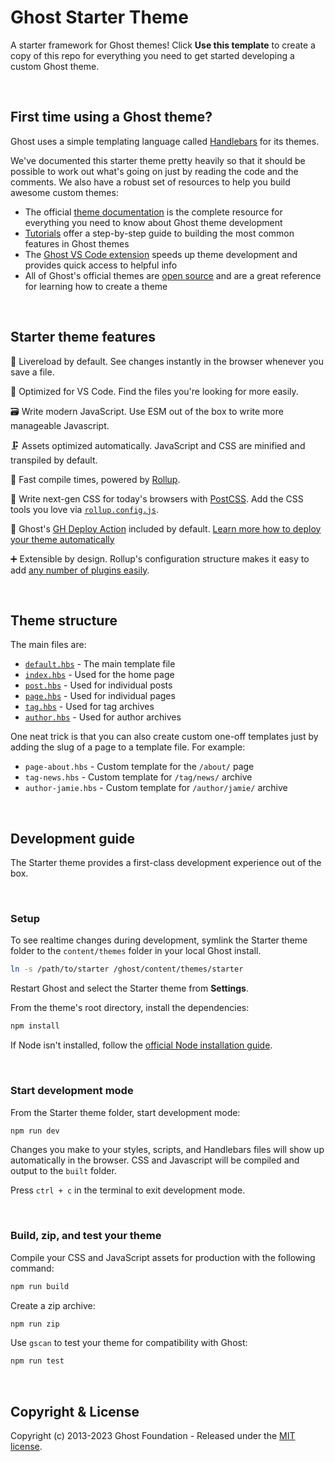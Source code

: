 # Ghost Starter Theme

A starter framework for Ghost themes! Click **Use this template** to create a copy of this repo for everything you need to get started developing a custom Ghost theme.

&nbsp;

## First time using a Ghost theme?

Ghost uses a simple templating language called [Handlebars](http://handlebarsjs.com/) for its themes.

We've documented this starter theme pretty heavily so that it should be possible to work out what's going on just by reading the code and the comments. We also have a robust set of resources to help you build awesome custom themes:

-   The official [theme documentation](https://ghost.org/docs/themes) is the complete resource for everything you need to know about Ghost theme development
-   [Tutorials](https://ghost.org/tutorials/) offer a step-by-step guide to building the most common features in Ghost themes
-   The [Ghost VS Code extension](https://marketplace.visualstudio.com/items?itemName=TryGhost.ghost) speeds up theme development and provides quick access to helpful info
-   All of Ghost's official themes are [open source](https://github.com/tryghost) and are a great reference for learning how to create a theme

&nbsp;

## Starter theme features

🔁&nbsp;Livereload by default. See changes instantly in the browser whenever you save a file.

🔎&nbsp;Optimized for VS Code. Find the files you're looking for more easily.

🗃️&nbsp;Write modern JavaScript. Use ESM out of the box to write more manageable Javascript.

🗜️&nbsp;Assets optimized automatically. JavaScript and CSS are minified and transpiled by default.

👟&nbsp;Fast compile times, powered by [Rollup](https://rollupjs.org).

🦋&nbsp;Write next-gen CSS for today's browsers with [PostCSS](https://postcss.org/). Add the CSS tools you love via [`rollup.config.js`](rollup.config.js).

🚢&nbsp;Ghost's [GH Deploy Action](.github/workflows/deploy-theme.yml) included by default. [Learn more how to deploy your theme automatically](https://github.com/TryGhost/action-deploy-theme)

➕&nbsp;Extensible by design. Rollup's configuration structure makes it easy to add [any number of plugins easily](https://github.com/rollup/plugins).

&nbsp;

## Theme structure

The main files are:

-   [`default.hbs`](default.hbs) - The main template file
-   [`index.hbs`](index.hbs) - Used for the home page
-   [`post.hbs`](post.hbs) - Used for individual posts
-   [`page.hbs`](page.hbs) - Used for individual pages
-   [`tag.hbs`](tag.hbs) - Used for tag archives
-   [`author.hbs`](author.hbs) - Used for author archives

One neat trick is that you can also create custom one-off templates just by adding the slug of a page to a template file. For example:

-   `page-about.hbs` - Custom template for the `/about/` page
-   `tag-news.hbs` - Custom template for `/tag/news/` archive
-   `author-jamie.hbs` - Custom template for `/author/jamie/` archive

&nbsp;

## Development guide

The Starter theme provides a first-class development experience out of the box.

&nbsp;

### Setup

To see realtime changes during development, symlink the Starter theme folder to the `content/themes` folder in your local Ghost install.

```bash
ln -s /path/to/starter /ghost/content/themes/starter
```

Restart Ghost and select the Starter theme from **Settings**.

From the theme's root directory, install the dependencies:

```bash
npm install
```

If Node isn't installed, follow the [official Node installation guide](https://nodejs.org/).

&nbsp;

### Start development mode

From the Starter theme folder, start development mode:

```bash
npm run dev
```

Changes you make to your styles, scripts, and Handlebars files will show up automatically in the browser. CSS and Javascript will be compiled and output to the `built` folder.

Press `ctrl + c` in the terminal to exit development mode.

&nbsp;

### Build, zip, and test your theme

Compile your CSS and JavaScript assets for production with the following command:

```bash
npm run build
```

Create a zip archive:

```bash
npm run zip
```

Use `gscan` to test your theme for compatibility with Ghost:

```bash
npm run test
```

&nbsp;

## Copyright & License

Copyright (c) 2013-2023 Ghost Foundation - Released under the [MIT license](LICENSE).
